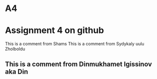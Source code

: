# A4
# Assignment 4 on github
This is a comment from Shams
This is a comment from Sydykaly uulu Zholboldu

## This is a comment from Dinmukhamet Igissinov aka Din
